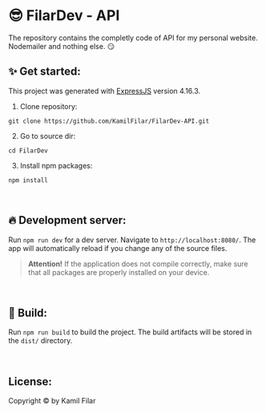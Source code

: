# :sunglasses: FilarDev - API 
The repository contains the completly code of API for my personal website. Nodemailer and nothing else. :smirk:

## :sparkles: Get started: 

This project was generated with [ExpressJS](https://expressjs.com/) version 4.16.3.

1. Clone repository:
```
git clone https://github.com/KamilFilar/FilarDev-API.git
```

2. Go to source dir:
```
cd FilarDev
```


3. Install npm packages:
```
npm install
```

&nbsp;
## :fire: Development server:

Run `npm run dev` for a dev server. Navigate to `http://localhost:8080/`. The app will automatically reload if you change any of the source files.
> **Attention!** If the application does not compile correctly, make sure that all packages are properly installed on your device.

&nbsp;
## :construction_worker: Build:

Run `npm run build` to build the project. The build artifacts will be stored in the `dist/` directory.

&nbsp;
## License:
Copyright © by Kamil Filar